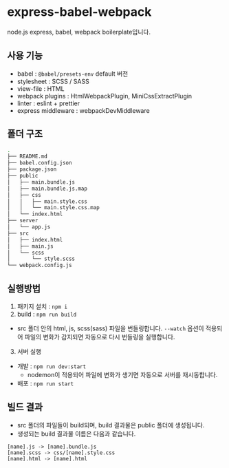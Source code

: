 # express-babel-webpack

node.js express, babel, webpack boilerplate입니다.

## 사용 기능

- babel : `@babel/presets-env` default 버전
- stylesheet : SCSS / SASS
- view-file : HTML
- webpack plugins : HtmlWebpackPlugin, MiniCssExtractPlugin
- linter : eslint + prettier
- express middleware : webpackDevMiddleware

## 폴더 구조

```bash
.
├── README.md
├── babel.config.json
├── package.json
├── public
│   ├── main.bundle.js
│   ├── main.bundle.js.map
│   ├── css
│   │   ├── main.style.css
│   │   └── main.style.css.map
│   └── index.html
├── server
│   └── app.js
├── src
│   ├── index.html
│   ├── main.js
│   └── scss
│       └── style.scss
└── webpack.config.js
```

## 실행방법

1. 패키지 설치 : `npm i`
2. build : `npm run build`

- src 폴더 안의 html, js, scss(sass) 파일을 번들링합니다. `--watch` 옵션이 적용되어 파일의 변화가 감지되면 자동으로 다시 번들링을 실행합니다.

3. 서버 실행

- 개발 : `npm run dev:start`
  - nodemon이 적용되어 파일에 변화가 생기면 자동으로 서버를 재시동합니다.
- 배포 : `npm run start`

## 빌드 결과

- src 폴더의 파일들이 build되며, build 결과물은 public 폴더에 생성됩니다.
- 생성되는 build 결과물 이름은 다음과 같습니다.

```text
[name].js -> [name].bundle.js
[name].scss -> css/[name].style.css
[name].html -> [name].html
```
